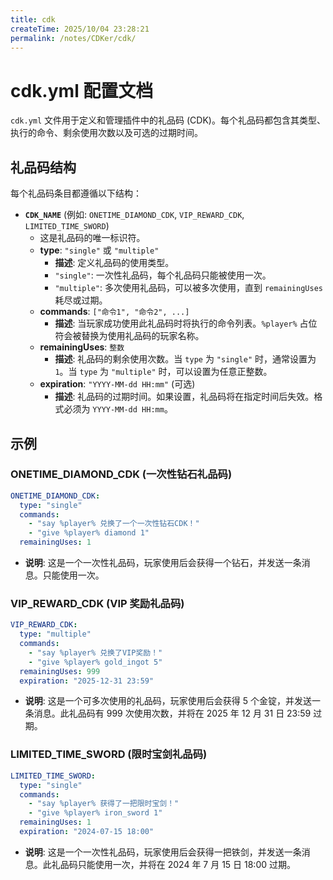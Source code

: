 ```yaml
---
title: cdk
createTime: 2025/10/04 23:28:21
permalink: /notes/CDKer/cdk/
---
```

# cdk.yml 配置文档

`cdk.yml` 文件用于定义和管理插件中的礼品码 (CDK)。每个礼品码都包含其类型、执行的命令、剩余使用次数以及可选的过期时间。

## 礼品码结构

每个礼品码条目都遵循以下结构：

*   **`CDK_NAME`** (例如: `ONETIME_DIAMOND_CDK`, `VIP_REWARD_CDK`, `LIMITED_TIME_SWORD`)
    *   这是礼品码的唯一标识符。
    *   **type**: `"single"` 或 `"multiple"`
        *   **描述**: 定义礼品码的使用类型。
        *   `"single"`: 一次性礼品码，每个礼品码只能被使用一次。
        *   `"multiple"`: 多次使用礼品码，可以被多次使用，直到 `remainingUses` 耗尽或过期。
    *   **commands**: `["命令1", "命令2", ...]`
        *   **描述**: 当玩家成功使用此礼品码时将执行的命令列表。`%player%` 占位符会被替换为使用礼品码的玩家名称。
    *   **remainingUses**: `整数`
        *   **描述**: 礼品码的剩余使用次数。当 `type` 为 `"single"` 时，通常设置为 `1`。当 `type` 为 `"multiple"` 时，可以设置为任意正整数。
    *   **expiration**: `"YYYY-MM-dd HH:mm"` (可选)
        *   **描述**: 礼品码的过期时间。如果设置，礼品码将在指定时间后失效。格式必须为 `YYYY-MM-dd HH:mm`。

## 示例

### ONETIME_DIAMOND_CDK (一次性钻石礼品码)

```yaml
ONETIME_DIAMOND_CDK:
  type: "single"
  commands:
    - "say %player% 兑换了一个一次性钻石CDK！"
    - "give %player% diamond 1"
  remainingUses: 1
```

*   **说明**: 这是一个一次性礼品码，玩家使用后会获得一个钻石，并发送一条消息。只能使用一次。

### VIP_REWARD_CDK (VIP 奖励礼品码)

```yaml
VIP_REWARD_CDK:
  type: "multiple"
  commands:
    - "say %player% 兑换了VIP奖励！"
    - "give %player% gold_ingot 5"
  remainingUses: 999
  expiration: "2025-12-31 23:59"
```

*   **说明**: 这是一个可多次使用的礼品码，玩家使用后会获得 5 个金锭，并发送一条消息。此礼品码有 999 次使用次数，并将在 2025 年 12 月 31 日 23:59 过期。

### LIMITED_TIME_SWORD (限时宝剑礼品码)

```yaml
LIMITED_TIME_SWORD:
  type: "single"
  commands:
    - "say %player% 获得了一把限时宝剑！"
    - "give %player% iron_sword 1"
  remainingUses: 1
  expiration: "2024-07-15 18:00"
```

*   **说明**: 这是一个一次性礼品码，玩家使用后会获得一把铁剑，并发送一条消息。此礼品码只能使用一次，并将在 2024 年 7 月 15 日 18:00 过期。